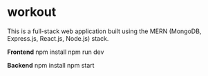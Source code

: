 # workout

This is a full-stack web application built using the MERN (MongoDB, Express.js, React.js, Node.js) stack.

**Frontend**
npm install
npm run dev

**Backend**
npm install 
npm start
